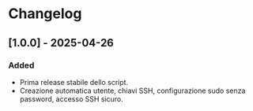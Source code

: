 # Changelog

## [1.0.0] - 2025-04-26
### Added
- Prima release stabile dello script.
- Creazione automatica utente, chiavi SSH, configurazione sudo senza password, accesso SSH sicuro.
